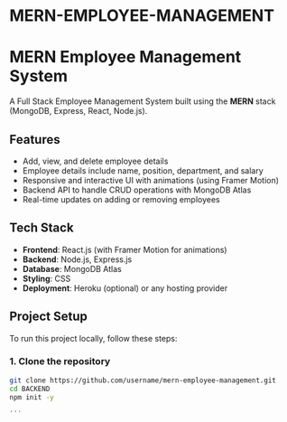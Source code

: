 # MERN-EMPLOYEE-MANAGEMENT

# MERN Employee Management System

A Full Stack Employee Management System built using the **MERN** stack (MongoDB, Express, React, Node.js).

## Features

- Add, view, and delete employee details
- Employee details include name, position, department, and salary
- Responsive and interactive UI with animations (using Framer Motion)
- Backend API to handle CRUD operations with MongoDB Atlas
- Real-time updates on adding or removing employees

## Tech Stack

- **Frontend**: React.js (with Framer Motion for animations)
- **Backend**: Node.js, Express.js
- **Database**: MongoDB Atlas
- **Styling**: CSS
- **Deployment**: Heroku (optional) or any hosting provider

## Project Setup

To run this project locally, follow these steps:

### 1. Clone the repository

```bash
git clone https://github.com/username/mern-employee-management.git
cd BACKEND
npm init -y

''' 

